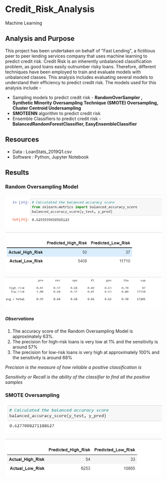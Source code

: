 # Credit_Risk_Analysis
Machine Learning

## Analysis and Purpose
This project has been undertaken on behalf of "Fast Lending", a fictitious peer to peer lending services company that uses machine learning to predict credit risk. Credit Risk is an inherently unbalanced classification problem, as good loans easily outnumber risky loans. Therefore, different techniques have been employed to train and evaluate models with unbalanced classes. This analysis includes evaluating several models to understand their efficiency to predict credit risk. The models used for this analysis include - 

- Sampling models to predict credit risk - **RandomOverSampler , Synthetic Minority Oversampling Technique (SMOTE) Oversampling, Cluster Centroid Undersampling**
- **SMOTEENN** algorithm to predict credit risk
- Ensemble Classifiers to predict credit risk - **BalancedRandomForestClassifier, EasyEnsembleClassifier**

## Resources
- Data : LoanStats_2019Q1.csv
- Software : Python, Jupyter Notebook

## Results

### Random Oversampling Model

![](images/accuracy_score_random_oversampling.png)

![](images/random_oversampling_confusion_matrix.png)

![](images/random_oversampling_classification_report.png)

##### Observations

1. The accuracy score of the Random Oversampling Model is approximately 63%. 
2. The precision for high-risk loans is very low at 1% and the sensitivity is around 57%
3. The precision for low-risk loans is very high at approximately 100% and the sensitivity is around 68%

 *Precision is the measure of how reliable a positive classification is*
 
 *Sensitivity or Recall is the ability of the classifier to find all the positive samples*
 
 ### SMOTE Oversampling
 
 ![](images/acc_score_SMOTE.png)
 
 ![](images/SMOTE_Oversampling_cm.png)
 
